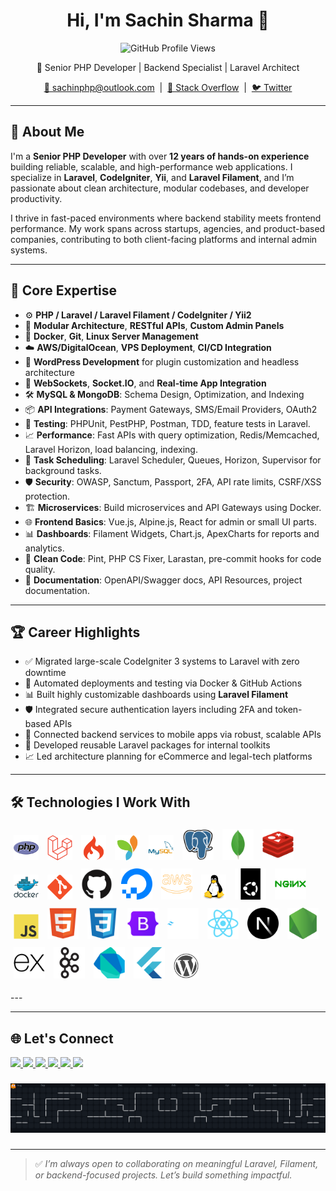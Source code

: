 <h1 align="center">Hi, I'm Sachin Sharma 👋</h1>
<p align="center">
  <img src="https://komarev.com/ghpvc/?username=suhasrkms&label=Profile%20Views&color=0e75b6&style=flat" alt="GitHub Profile Views"/>
</p>

<p align="center">
  💼 Senior PHP Developer | Backend Specialist | Laravel Architect  
</p>

<p align="center">
  <a href="mailto:sachinphp@outlook.com">📧 sachinphp@outlook.com</a> &nbsp;|&nbsp;
  <a href="https://stackoverflow.com/users/22535780/php-fact">🧠 Stack Overflow</a> &nbsp;|&nbsp;
  <a href="https://x.com/phpfact">🐦 Twitter</a>
</p>

---

## 🚀 About Me

I'm a **Senior PHP Developer** with over **12 years of hands-on experience** building reliable, scalable, and high-performance web applications. I specialize in **Laravel**, **CodeIgniter**, **Yii**, and **Laravel Filament**, and I’m passionate about clean architecture, modular codebases, and developer productivity.

I thrive in fast-paced environments where backend stability meets frontend performance. My work spans across startups, agencies, and product-based companies, contributing to both client-facing platforms and internal admin systems.

---

## 🧠 Core Expertise

- ⚙️ **PHP / Laravel / Laravel Filament / CodeIgniter / Yii2**
- 🧱 **Modular Architecture**, **RESTful APIs**, **Custom Admin Panels**
- 🐳 **Docker**, **Git**, **Linux Server Management**
- ☁️ **AWS/DigitalOcean**, **VPS Deployment**, **CI/CD Integration**
- 🧩 **WordPress Development** for plugin customization and headless architecture
- 🔌 **WebSockets**, **Socket.IO**, and **Real-time App Integration**
- 🛠️ **MySQL & MongoDB**: Schema Design, Optimization, and Indexing
- 📦 **API Integrations**: Payment Gateways, SMS/Email Providers, OAuth2
- 🧪 **Testing**: PHPUnit, PestPHP, Postman, TDD, feature tests in Laravel.
- 📈 **Performance**: Fast APIs with query optimization, Redis/Memcached, Laravel Horizon, load balancing, indexing.
- 🧰 **Task Scheduling**: Laravel Scheduler, Queues, Horizon, Supervisor for background tasks.
- 🛡️ **Security**: OWASP, Sanctum, Passport, 2FA, API rate limits, CSRF/XSS protection.
- 🏗️ **Microservices**: Build microservices and API Gateways using Docker.
- 🌐 **Frontend Basics**: Vue.js, Alpine.js, React for admin or small UI parts.
- 📊 **Dashboards**: Filament Widgets, Chart.js, ApexCharts for reports and analytics.
- 🧹 **Clean Code**: Pint, PHP CS Fixer, Larastan, pre-commit hooks for code quality.
- 📄 **Documentation**: OpenAPI/Swagger docs, API Resources, project documentation.


---

## 🏆 Career Highlights

- ✅ Migrated large-scale CodeIgniter 3 systems to Laravel with zero downtime  
- 🔄 Automated deployments and testing via Docker & GitHub Actions  
- 📊 Built highly customizable dashboards using **Laravel Filament**  
- 🛡️ Integrated secure authentication layers including 2FA and token-based APIs  
- 🔄 Connected backend services to mobile apps via robust, scalable APIs  
- 🔧 Developed reusable Laravel packages for internal toolkits  
- 📈 Led architecture planning for eCommerce and legal-tech platforms

---

## 🛠️ Technologies I Work With
<p align="left">
  <img src="./assets/php.svg" width="40" alt="PHP" style="margin: 5px;" />
  <img src="./assets/laravel.svg" width="40" alt="Laravel" style="margin: 5px;" />
  <img src="./assets/codeigniter.svg" width="40" alt="CodeIgniter" style="margin: 5px;" />
  <img src="./assets/yii.svg" width="40" alt="Yii2" style="margin: 5px;" />
  <img src="./assets/mysql.svg" width="40" alt="MySQL" style="margin: 5px;" />
  <img src="./assets/postgresql.svg" height="50" width="50" alt="PostgreSQL" style="margin: 5px;" />
  <img src="./assets/mongodb.svg" height="50" width="50" alt="MongoDB" style="margin: 5px;" />
  <img src="./assets/redis.svg" height="50" width="50" alt="Redis" style="margin: 5px;" />
  <img src="./assets/docker.svg" width="40" alt="Docker" style="margin: 5px;" />
  <img src="./assets/git.svg" width="40" alt="Git" style="margin: 5px;" />
  <img src="./assets/github.svg" height="50" width="50" alt="GitHub" style="margin: 5px;" />
  <img src="./assets/digitalocean.svg" height="50" width="50" alt="DigitalOcean" style="margin: 5px;" />
  <img src="./assets/aws.svg" height="50" width="50" alt="AWS" style="margin: 5px;" />
  <img src="./assets/linux.svg" width="40" alt="Linux" style="margin: 5px;" />
  <img src="./assets/ubuntu.svg" height="50" width="50" alt="Ubuntu" style="margin: 5px;" />
  <img src="./assets/nginx.svg" height="50" width="50" alt="Nginx" style="margin: 5px;" />
  <img src="./assets/javascript.svg" width="40" alt="JavaScript" style="margin: 5px;" />
  <img src="./assets/html5.svg" height="50" width="50" alt="HTML5" style="margin: 5px;" />
  <img src="./assets/css3.svg" height="50" width="50" alt="CSS3" style="margin: 5px;" />
  <img src="./assets/bootstrap.svg" height="50" width="50" alt="Bootstrap" style="margin: 5px;" />
  <img src="./assets/tailwindcss.svg" height="50" width="50" alt="TailwindCSS" style="margin: 5px;" />
  <img src="./assets/react.svg" height="50" width="50" alt="React" style="margin: 5px;" />
  <img src="./assets/nextjs.svg" height="50" width="50" alt="NextJS" style="margin: 5px;" />
  <img src="./assets/nodejs.svg" height="50" width="50" alt="NodeJS" style="margin: 5px;" />
  <img src="./assets/express.svg" height="50" width="50" alt="ExpressJS" style="margin: 5px;" />
  <img src="./assets/apachekafka.svg" height="50" width="50" alt="Apache Kafka" style="margin: 5px;" />
  <img src="./assets/dart.svg" height="50" width="50" alt="Dart" style="margin: 5px;" />
  <img src="./assets/flutter.svg" height="50" width="50" alt="Flutter" style="margin: 5px;" />
  <img src="./assets/wordpress.svg" width="40" alt="WordPress" style="margin: 5px;" />
</p>
---

<!--
 ## 📈 GitHub Analytics

<p align="center">
  <img src="https://github-readme-stats.vercel.app/api?username=suhasrkms&show_icons=true&theme=tokyonight" width="48%" />
  <img src="https://github-readme-stats.vercel.app/api/top-langs/?username=suhasrkms&layout=compact&theme=tokyonight" width="48%" />
</p>

<p align="center">
  <img src="https://github-readme-streak-stats.herokuapp.com/?user=suhasrkms&theme=tokyonight" />
</p>
-->

---

## 🌐 Let's Connect

<p align="left">
  <a href="mailto:sachinphp@outlook.com" target="_blank">
  <img src="https://img.shields.io/badge/Email-D14836?style=for-the-badge&logo=gmail&logoColor=white"/>
  </a>
  <a href="https://x.com/phpfact" target="_blank">
  <img src="https://img.shields.io/badge/Twitter-1DA1F2?style=for-the-badge&logo=twitter&logoColor=white"/>
  </a>
  <a href="https://stackoverflow.com/users/22535780/php-fact" target="_blank">
  <img src="https://img.shields.io/badge/StackOverflow-FE7A16?style=for-the-badge&logo=stackoverflow&logoColor=white"/>
  </a>
  <a href="https://www.youtube.com/@phpfact" target="_blank">
  <img src="https://img.shields.io/badge/YouTube-FF0000?style=for-the-badge&logo=youtube&logoColor=white"/>
  </a>
    <a href="https://www.instagram.com/phpfact" target="_blank">
    <img src="https://img.shields.io/static/v1?message=Instagram&logo=instagram&label=&color=E4405F&logoColor=white&labelColor=&style=for-the-badge" height="35"/>
  </a>
  <a href="https://www.linkedin.com/in/sachin-sharma-1b4012195/" target="_blank">
    <img src="https://img.shields.io/static/v1?message=LinkedIn&logo=linkedin&label=&color=0077B5&logoColor=white&labelColor=&style=for-the-badge" height="35" />
  </a>
</p>

###

<!--
    <img src="./assets/snake.svg" alt="Snake animation" />
-->

<img src="./assets/pacman.svg" alt="pacman animation" />

###

---

> ✅ *I’m always open to collaborating on meaningful Laravel, Filament, or backend-focused projects. Let’s build something impactful.*
